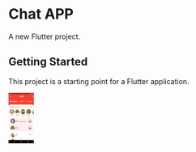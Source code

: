 # Chat APP

A new Flutter project.

## Getting Started

This project is a starting point for a Flutter application.


<img src="app.gif" width = "50" height = "100">
